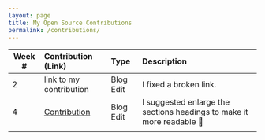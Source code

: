 ```yaml
---
layout: page
title: My Open Source Contributions
permalink: /contributions/
---
```


<!--
Type of the contribution should be "Wikipedia edit", "OpenStreet Map feature", "Project Documentation", "Project Code", "Blog Edit", etc.

The description should include a brief summary of what you did.

Replace the first row below with your contribution.

-->





| Week #       | Contribution (Link)  | Type  | Description |
|---|:---|:---|:---|
|  2   | link to my contribution    | Blog Edit    |   I fixed a broken link.    |
|   4  |[Contribution](https://github.com/hunter-college-ossd-fall-2019/jxuan101-weekly/issues/1)     |  Blog Edit   |  I suggested enlarge the sections headings to make it more  readable :tada:   |
|     |     |     |      |
